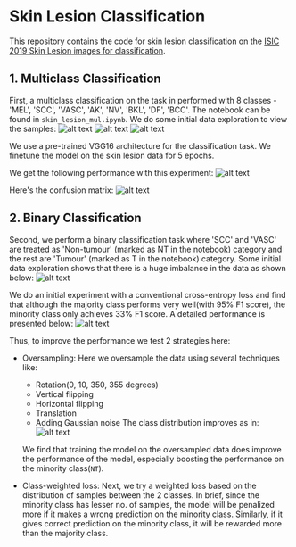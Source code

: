 # Skin Lesion Classification
This repository contains the code for skin lesion classification on the [ISIC 2019 Skin Lesion images for classification](https://www.kaggle.com/datasets/salviohexia/isic-2019-skin-lesion-images-for-classification/data). 

## 1. Multiclass Classification 
First, a multiclass classification on the task in performed with 8 classes - 'MEL', 'SCC', 'VASC', 'AK', 'NV', 'BKL', 'DF', 'BCC'. The notebook can be found in `skin_lesion_mul.ipynb`. We do some initial data exploration to view the samples:
![alt text](http://url/to/img.png)
![alt text](http://url/to/img.png)
![alt text](http://url/to/img.png)

We use a pre-trained VGG16 architecture for the classification task. We finetune the model on the skin lesion data for 5 epochs. 

We get the following performance with this experiment:
![alt text](http://url/to/img.png)

Here's the confusion matrix:
![alt text](http://url/to/img.png)


## 2. Binary Classification
Second, we perform a binary classification task where 'SCC' and 'VASC' are treated as 'Non-tumour' (marked as NT in the notebook) category and the rest are 'Tumour' (marked as T in the notebook) category. Some initial data exploration shows that there is a huge imbalance in the data as shown below:
![alt text](http://url/to/img.png)

We do an initial experiment with a conventional cross-entropy loss and find that although the majority class performs very well(with 95% F1 score), the minority class only achieves 33% F1 score. A detailed performance is presented below:
![alt text](http://url/to/img.png)

Thus, to improve the performance we test 2 strategies here:
- Oversampling: Here we oversample the data using several techniques like:
    - Rotation(0, 10, 350, 355 degrees)
    - Vertical flipping
    - Horizontal flipping
    - Translation
    - Adding Gaussian noise 
    The class distribution improves as in:
    ![alt text](http://url/to/img.png)
    
    We find that training the model on the oversampled data does improve the performance of the model, especially boosting the performance on the minority class(`NT`).
- Class-weighted loss: Next, we try a weighted loss based on the distribution of samples between the 2 classes. In brief, since the minority class has lesser no. of samples, the model will be penalized more if it makes a wrong prediction on the minority class. Similarly, if it gives correct prediction on the minority class, it will be rewarded more than the majority class.